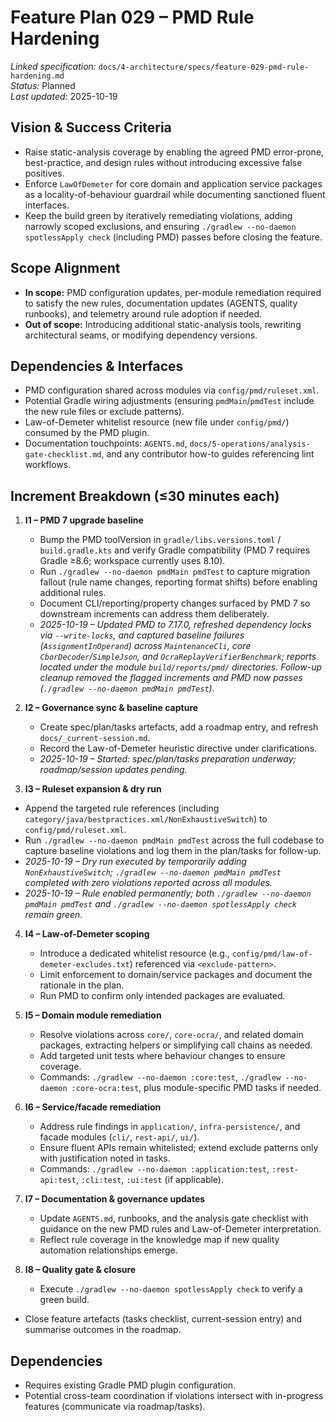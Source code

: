 # Feature Plan 029 – PMD Rule Hardening

_Linked specification:_ `docs/4-architecture/specs/feature-029-pmd-rule-hardening.md`  
_Status:_ Planned  
_Last updated:_ 2025-10-19

## Vision & Success Criteria
- Raise static-analysis coverage by enabling the agreed PMD error-prone, best-practice, and design rules without introducing excessive false positives.
- Enforce `LawOfDemeter` for core domain and application service packages as a locality-of-behaviour guardrail while documenting sanctioned fluent interfaces.
- Keep the build green by iteratively remediating violations, adding narrowly scoped exclusions, and ensuring `./gradlew --no-daemon spotlessApply check` (including PMD) passes before closing the feature.

## Scope Alignment
- **In scope:** PMD configuration updates, per-module remediation required to satisfy the new rules, documentation updates (AGENTS, quality runbooks), and telemetry around rule adoption if needed.
- **Out of scope:** Introducing additional static-analysis tools, rewriting architectural seams, or modifying dependency versions.

## Dependencies & Interfaces
- PMD configuration shared across modules via `config/pmd/ruleset.xml`.
- Potential Gradle wiring adjustments (ensuring `pmdMain`/`pmdTest` include the new rule files or exclude patterns).
- Law-of-Demeter whitelist resource (new file under `config/pmd/`) consumed by the PMD plugin.
- Documentation touchpoints: `AGENTS.md`, `docs/5-operations/analysis-gate-checklist.md`, and any contributor how-to guides referencing lint workflows.

## Increment Breakdown (≤30 minutes each)
1. **I1 – PMD 7 upgrade baseline**  
   - Bump the PMD toolVersion in `gradle/libs.versions.toml` / `build.gradle.kts` and verify Gradle compatibility (PMD 7 requires Gradle ≥8.6; workspace currently uses 8.10).  
   - Run `./gradlew --no-daemon pmdMain pmdTest` to capture migration fallout (rule name changes, reporting format shifts) before enabling additional rules.  
   - Document CLI/reporting/property changes surfaced by PMD 7 so downstream increments can address them deliberately.  
   - _2025-10-19 – Updated PMD to 7.17.0, refreshed dependency locks via `--write-locks`, and captured baseline failures (`AssignmentInOperand`) across `MaintenanceCli`, core `CborDecoder`/`SimpleJson`, and `OcraReplayVerifierBenchmark`; reports located under the module `build/reports/pmd/` directories. Follow-up cleanup removed the flagged increments and PMD now passes (`./gradlew --no-daemon pmdMain pmdTest`)._

2. **I2 – Governance sync & baseline capture**  
   - Create spec/plan/tasks artefacts, add a roadmap entry, and refresh `docs/_current-session.md`.  
   - Record the Law-of-Demeter heuristic directive under clarifications.  
   - _2025-10-19 – Started: spec/plan/tasks preparation underway; roadmap/session updates pending._

3. **I3 – Ruleset expansion & dry run**  
  - Append the targeted rule references (including `category/java/bestpractices.xml/NonExhaustiveSwitch`) to `config/pmd/ruleset.xml`.  
  - Run `./gradlew --no-daemon pmdMain pmdTest` across the full codebase to capture baseline violations and log them in the plan/tasks for follow-up.  
  - _2025-10-19 – Dry run executed by temporarily adding `NonExhaustiveSwitch`; `./gradlew --no-daemon pmdMain pmdTest` completed with zero violations reported across all modules._  
  - _2025-10-19 – Rule enabled permanently; both `./gradlew --no-daemon pmdMain pmdTest` and `./gradlew --no-daemon spotlessApply check` remain green._

4. **I4 – Law-of-Demeter scoping**  
   - Introduce a dedicated whitelist resource (e.g., `config/pmd/law-of-demeter-excludes.txt`) referenced via `<exclude-pattern>`.  
   - Limit enforcement to domain/service packages and document the rationale in the plan.  
   - Run PMD to confirm only intended packages are evaluated.

5. **I5 – Domain module remediation**  
   - Resolve violations across `core/`, `core-ocra/`, and related domain packages, extracting helpers or simplifying call chains as needed.  
   - Add targeted unit tests where behaviour changes to ensure coverage.  
   - Commands: `./gradlew --no-daemon :core:test`, `./gradlew --no-daemon :core-ocra:test`, plus module-specific PMD tasks if needed.

6. **I6 – Service/facade remediation**  
   - Address rule findings in `application/`, `infra-persistence/`, and facade modules (`cli/`, `rest-api/`, `ui/`).  
   - Ensure fluent APIs remain whitelisted; extend exclude patterns only with justification noted in tasks.  
   - Commands: `./gradlew --no-daemon :application:test`, `:rest-api:test`, `:cli:test`, `:ui:test` (if applicable).

7. **I7 – Documentation & governance updates**  
   - Update `AGENTS.md`, runbooks, and the analysis gate checklist with guidance on the new PMD rules and Law-of-Demeter interpretation.  
   - Reflect rule coverage in the knowledge map if new quality automation relationships emerge.

8. **I8 – Quality gate & closure**  
   - Execute `./gradlew --no-daemon spotlessApply check` to verify a green build.  
  - Close feature artefacts (tasks checklist, current-session entry) and summarise outcomes in the roadmap.

## Dependencies
- Requires existing Gradle PMD plugin configuration.  
- Potential cross-team coordination if violations intersect with in-progress features (communicate via roadmap/tasks).
